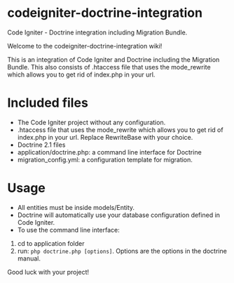 codeigniter-doctrine-integration
================================

Code Igniter - Doctrine integration including Migration Bundle.

Welcome to the codeigniter-doctrine-integration wiki!

This is an integration of Code Igniter and Doctrine including the Migration Bundle. This also consists of .htaccess file that uses the mode_rewrite which allows you to get rid of index.php in your url.

# Included files
* The Code Igniter project without any configuration. 
* .htaccess file that uses the mode_rewrite which allows you to get rid of index.php in your url. Replace RewriteBase with your choice.
* Doctrine 2.1 files
* application/doctrine.php: a command line interface for Doctrine
* migration_config.yml: a configuration template for migration.

# Usage
* All entities must be inside models/Entity.
* Doctrine will automatically use your database configuration defined in Code Igniter.
* To use the command line interface:
1. cd to application folder
2. run: `php doctrine.php [options]`. Options are the options in the doctrine manual.

Good luck with your project!
